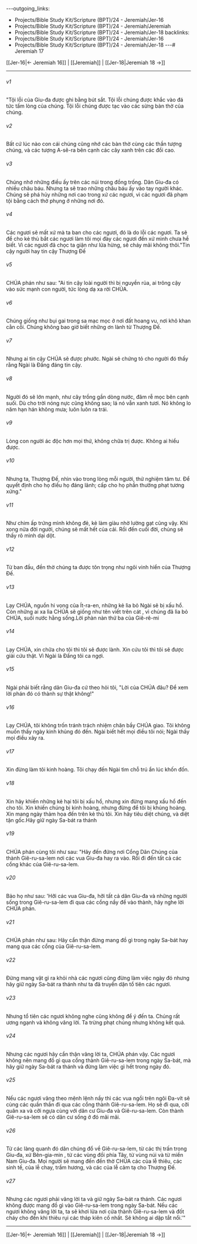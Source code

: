 ---outgoing_links:
  - Projects/Bible Study Kit/Scripture (BPT)/24 - Jeremiah/Jer-16
  - Projects/Bible Study Kit/Scripture (BPT)/24 - Jeremiah/Jeremiah
  - Projects/Bible Study Kit/Scripture (BPT)/24 - Jeremiah/Jer-18
backlinks:
  - Projects/Bible Study Kit/Scripture (BPT)/24 - Jeremiah/Jer-16
  - Projects/Bible Study Kit/Scripture (BPT)/24 - Jeremiah/Jer-18
---# Jeremiah 17

[[Jer-16|← Jeremiah 16]] | [[Jeremiah]] | [[Jer-18|Jeremiah 18 →]]
***



###### v1 
"Tội lỗi của Giu-đa được ghi bằng bút sắt. Tội lỗi chúng được khắc vào đá tức tấm lòng của chúng. Tội lỗi chúng được tạc vào các sừng bàn thờ của chúng. 

###### v2 
Bất cứ lúc nào con cái chúng cũng nhớ các bàn thờ cùng các thần tượng chúng, và các tượng A-sê-ra bên cạnh các cây xanh trên các đồi cao. 

###### v3 
Chúng nhớ những điều ấy trên các núi trong đồng trống. Dân Giu-đa có nhiều châu báu. Nhưng ta sẽ trao những châu báu ấy vào tay người khác. Chúng sẽ phá hủy những nơi cao trong xứ các ngươi, vì các ngươi đã phạm tội bằng cách thờ phụng ở những nơi đó. 

###### v4 
Các ngươi sẽ mất xứ mà ta ban cho các ngươi, đó là do lỗi các ngươi. Ta sẽ để cho kẻ thù bắt các ngươi làm tôi mọi đày các ngươi đến xứ mình chưa hề biết. Vì các ngươi đã chọc ta giận như lửa hừng, sẽ cháy mãi không thôi."Tin cậy người hay tin cậy Thượng Đế 

###### v5 
CHÚA phán như sau: "Ai tin cậy loài người thì bị nguyền rủa, ai trông cậy vào sức mạnh con người, tức lòng dạ xa rời CHÚA. 

###### v6 
Chúng giống như bụi gai trong sa mạc mọc ở nơi đất hoang vu, nơi khô khan cằn cỗi. Chúng không bao giờ biết những ơn lành từ Thượng Đế. 

###### v7 
Nhưng ai tin cậy CHÚA sẽ được phước. Ngài sẽ chứng tỏ cho người đó thấy rằng Ngài là Đấng đáng tin cậy. 

###### v8 
Người đó sẽ lớn mạnh, như cây trồng gần dòng nước, đâm rễ mọc bên cạnh suối. Dù cho trời nóng nực cũng không sao; lá nó vẫn xanh tươi. Nó không lo năm hạn hán không mưa; luôn luôn ra trái. 

###### v9 
Lòng con người ác độc hơn mọi thứ, không chữa trị được. Không ai hiểu được. 

###### v10 
Nhưng ta, Thượng Đế, nhìn vào trong lòng mỗi người, thử nghiệm tâm tư. Để quyết định cho họ điều họ đáng lãnh; cấp cho họ phần thưởng phạt tương xứng." 

###### v11 
Như chim ấp trứng mình không đẻ, kẻ làm giàu nhờ lường gạt cũng vậy. Khi xong nửa đời người, chúng sẽ mất hết của cải. Rồi đến cuối đời, chúng sẽ thấy rõ mình dại dột. 

###### v12 
Từ ban đầu, đền thờ chúng ta được tôn trọng như ngôi vinh hiển của Thượng Đế. 

###### v13 
Lạy CHÚA, nguồn hi vọng của Ít-ra-en, những kẻ lìa bỏ Ngài sẽ bị xấu hổ. Còn những ai xa lìa CHÚA sẽ giống như tên viết trên cát , vì chúng đã lìa bỏ CHÚA, suối nước hằng sống.Lời phàn nàn thứ ba của Giê-rê-mi 

###### v14 
Lạy CHÚA, xin chữa cho tôi thì tôi sẽ được lành. Xin cứu tôi thì tôi sẽ được giải cứu thật. Vì Ngài là Đấng tôi ca ngợi. 

###### v15 
Ngài phải biết rằng dân Giu-đa cứ theo hỏi tôi, "Lời của CHÚA đâu? Để xem lời phán đó có thành sự thật không!" 

###### v16 
Lạy CHÚA, tôi không trốn tránh trách nhiệm chăn bầy CHÚA giao. Tôi không muốn thấy ngày kinh khủng đó đến. Ngài biết hết mọi điều tôi nói; Ngài thấy mọi điều xảy ra. 

###### v17 
Xin đừng làm tôi kinh hoàng. Tôi chạy đến Ngài tìm chỗ trú ẩn lúc khốn đốn. 

###### v18 
Xin hãy khiến những kẻ hại tôi bị xấu hổ, nhưng xin đừng mang xấu hổ đến cho tôi. Xin khiến chúng bị kinh hoàng, nhưng đừng để tôi bị khủng hoảng. Xin mang ngày thảm họa đến trên kẻ thù tôi. Xin hãy tiêu diệt chúng, và diệt tận gốc.Hãy giữ ngày Sa-bát ra thánh 

###### v19 
CHÚA phán cùng tôi như sau: "Hãy đến đứng nơi Cổng Dân Chúng của thành Giê-ru-sa-lem nơi các vua Giu-đa hay ra vào. Rồi đi đến tất cả các cổng khác của Giê-ru-sa-lem. 

###### v20 
Bảo họ như sau: 'Hỡi các vua Giu-đa, hỡi tất cả dân Giu-đa và những người sống trong Giê-ru-sa-lem đi qua các cổng nầy để vào thành, hãy nghe lời CHÚA phán. 

###### v21 
CHÚA phán như sau: Hãy cẩn thận đừng mang đồ gì trong ngày Sa-bát hay mang qua các cổng của Giê-ru-sa-lem. 

###### v22 
Đừng mang vật gì ra khỏi nhà các ngươi cũng đừng làm việc ngày đó nhưng hãy giữ ngày Sa-bát ra thánh như ta đã truyền dặn tổ tiên các ngươi. 

###### v23 
Nhưng tổ tiên các ngươi không nghe cũng không để ý đến ta. Chúng rất ương ngạnh và không vâng lời. Ta trừng phạt chúng nhưng không kết quả. 

###### v24 
Nhưng các ngươi hãy cẩn thận vâng lời ta, CHÚA phán vậy. Các ngươi không nên mang đồ gì qua cổng thành Giê-ru-sa-lem trong ngày Sa-bát, mà hãy giữ ngày Sa-bát ra thánh và đừng làm việc gì hết trong ngày đó. 

###### v25 
Nếu các ngươi vâng theo mệnh lệnh nầy thì các vua ngồi trên ngôi Đa-vít sẽ cùng các quần thần đi qua các cổng thành Giê-ru-sa-lem. Họ sẽ đi qua, cỡi quân xa và cỡi ngựa cùng với dân cư Giu-đa và Giê-ru-sa-lem. Còn thành Giê-ru-sa-lem sẽ có dân cư sống ở đó mãi mãi. 

###### v26 
Từ các làng quanh đó dân chúng đổ về Giê-ru-sa-lem, từ các thị trấn trong Giu-đa, xứ Bên-gia-min , từ các vùng đồi phía Tây, từ vùng núi và từ miền Nam Giu-đa. Mọi người sẽ mang đến đền thờ CHÚA các của lễ thiêu, các sinh tế, của lễ chay, trầm hương, và các của lễ cảm tạ cho Thượng Đế. 

###### v27 
Nhưng các ngươi phải vâng lời ta và giữ ngày Sa-bát ra thánh. Các ngươi không được mang đồ gì vào Giê-ru-sa-lem trong ngày Sa-bát. Nếu các ngươi không vâng lời ta, ta sẽ khơi lửa nơi cửa thành Giê-ru-sa-lem và đốt cháy cho đến khi thiêu rụi các tháp kiên cố nhất. Sẽ không ai dập tắt nổi.'"

***
[[Jer-16|← Jeremiah 16]] | [[Jeremiah]] | [[Jer-18|Jeremiah 18 →]]
